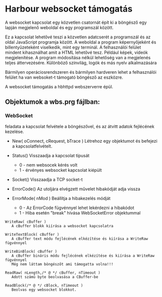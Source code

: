 # Harbour websocket támogatás

A websocket kapcsolat egy közvetlen csatornát épít ki a böngésző egy lapján megjelenő weboldal és egy programszál között.

Ez a kapcsolat lehetővé teszi a közvetlen adatcserét a programszál és az oldal JavaScript programja között.
A weboldal a program képernyőjeként és billentyűzeteként viselkedik, mint egy terminál.
A felhasználói felület mindent kihasználhat amit a HTML lehetővé tesz.
Például képek, videók megjelenítése. A program módosítása nélkül lehetőség van a megjelenés teljes áttervezésére.
Különböző színvilág, logók és más nyelv alkalmazására

Bármilyen operáciosrendszeren és bármilyen hardveren lehet a felhasználói felület ha van websoket-t támogató böngésző az eszközre.

A websocket támogatás a hbhttpd webszerverre épül.

## Objektumok a wbs.prg fájlban:

### WebSocket
   feladata a kapcsolat felvétele a böngészővel, és az átvitt adatok fejlécének kezelése.
     
* New( oConnect, cRequest, bTrace )
  Létrehoz egy objektumot és befejezi a kapcsolatfelvételt.

* Status()
  Visszaadja a kapcsolat típusát
   - 0 - nem websocek kérés volt
   - 1 - érvényes websocket kapcsolat kiépült

*   Socket()
    Visszaadja a TCP socket-t 

*    ErrorCode()
     Az utoljára elvégzett művelet hibakódját adja vissza

*    ErrorMode( nMod )
       Beállítja a hibakezelés módját
       -  0 - Az ErrorCode fügvénnyel lehet lekérdezni a hibakódot
       -  1 - Hiba esetén "break" hívása WebSocketError objektummal

    WriteRaw( cBuffer )
       A cBuffer blokk kiírása a websocket kapcsolatra

    WriteTextBlock( cBuffer )
       A cBuffer text módu fejlécének elkézítése és kiírása a WriteRaw fügvénnyel

    WriteBinBlock( cBuffer )
       A cBuffer bináris módu fejlécének elkézítése és kiírása a WriteRaw fügvénnyel
       Még nem láttam böngészőt ami támogatta volna!!!

    ReadRaw( nLength,/* @ */ cBuffer, nTimeout )
       Adott számú byte beolvasása a CBuffer-be

    ReadBlock(/* @ */ cBlock, nTimeout )
       Beolvas egy websocket blokkot.


